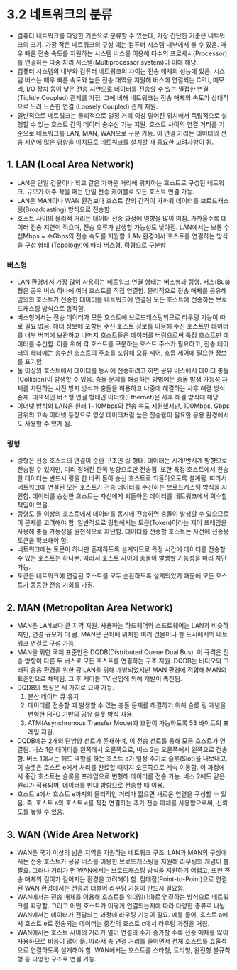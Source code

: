 # 3.2 네트워크의 분류
- 컴퓨터 네트워크를 다양한 기준으로 분류할 수 있는데, 가장 간단한 기준은 네트워크의 크기. 가장 작은 네트워크의 구성 예는 컴퓨터 시스템 내부에서 볼 수 있음. 매우 빠른 전송 속도를 지원하는 시스템 버스를 이용해
다수의 프로세서(Processor)를 연결하는 다중 처리 시스템(Multiprocessor system)이 이에 해당.
- 컴퓨터 시스템의 내부와 컴퓨터 네트워크의 차이는 전송 매체의 성능에 있음. 시스템 버스는 매우 빠른 속도와 높은 전송 대역을 지원해 버스에 연결되는 CPU, 메모리, I/O 장치 등이 낮은 전송 지연으로 데이터를
전송할 수 있는 밀접한 연결 (Tightly Coupled) 관계를 가짐. 그에 비해 네트워크는 전송 매체의 속도가 상대적으로 느려 느슨한 연결 (Loosely Coupled) 관계 지원.
- 일반적으로 네트워크는 물리적으로 일정 거리 이상 떨어진 위치에서 독립적으로 실행할 수 있는 호스트 간의 데이터 송수신 기능 지원. 호스트 사이의 연결 거리를 기준으로 네트워크를 LAN, MAN, WAN으로 구분 가능.
이 연결 거리는 데이터의 전송 지연에 많은 영향을 미치므로 네트워크를 설계할 때 중요한 고려사항이 됨.

## 1. LAN (Local Area Network)
- LAN은 단일 건물이나 학교 같은 가까운 거리에 위치하는 호스트로 구성된 네트워크. 규모가 아주 작을 때는 단일 전송 케이블로 모든 호스트 연결 가능.
- LAN은 MAN이나 WAN 환경보다 호스트 간의 간격이 가까워 데이터를 브로드캐스팅(Broadcasting) 방식으로 전송함.
- 호스트 사이의 물리적 거리는 데이터 전송 과정에 영향을 많이 미침. 가까울수록 데이터 전송 지연이 적으며, 전송 오류가 발생할 가능성도 낮아짐. LAN에서는 보통 수십Mbps ~ 수Gbps의 전송 속도를 지원함. LAN
환경에서 호스트를 연결하는 방식을 구성 형태 (Topology)에 따라 버스형, 링형으로 구분함

### 버스형
- LAN 환경에서 가장 많이 사용하는 네트워크 연결 형태는 버스형과 링형. 버스(Bus)형은 공유 버스 하나에 여러 호스트를 직접 연결함. 물리적으로 전송 매체를 공유해 임의의 호스트가 전송한 데이터를 네트워크에
연결된 모든 호스트에 전송하는 브로드캐스팅 방식으로 동작함.
- 버스형에서는 전송 데이터가 모든 호스트에 브로드캐스팅되므로 라우팅 기능이 따로 필요 없음. 헤더 정보에 포함된 수신 호스트 정보를 이용해 수신 호스트만 데이터를 내부 버퍼에 보관하고 나머지 호스트들은 데이터를
버림으로써 특정 호스트만 데이터를 수신함. 이를 위해 각 호스트를 구분하는 호스트 주소가 필요하고, 전송 데이터의 헤더에는 송수신 호스트의 주소를 포함해 오류 제어, 흐름 제어에 필요한 정보를 표기함.
- 둘 이상의 호스트에서 데이터를 동시에 전송하려고 하면 공유 버스에서 데이터 충돌(Collision)이 발생할 수 있음. 충돌 문제를 해결하는 방법에는 충돌 발생 가능성 자체를 차단하는 사전 방지 방식과 충돌을 허용하고
나중에 해결하는 사후 해결 방식 존재. 대표적인 버스형 연결 형태인 이더넷(Ethernet)은 사후 해결 방식에 해당.
- 이더넷 방식의 LAN은 원래 1~10Mbps의 전송 속도 지원했지만, 100Mbps, Gbps 단위의 고속 이더넷 등장으로 영상 데이터처럼 높은 전송률이 필요한 응용 환경에서도 사용할 수 있게 됨.

### 링형
- 링형은 전송 호스트의 연결이 순환 구조인 링 형태. 데이터는 시계/반시계 방향으로 전송될 수 있지만, 미리 정해진 한쪽 방향으로만 전송됨. 또한 특정 호스트에서 전송한 데이터는 반드시 링을 한 바퀴 돌아 송신
호스트로 되돌아오도록 설계됨. 따라서 네트워크에 연결된 모든 호스트가 전송 데이터를 수신하는 브로드캐스팅 방식을 지원함. 데이터를 송신한 호스트는 자신에게 되돌아온 데이터를 네트워크에서 회수할 책임이 있음.
- 링형도 둘 이상의 호스트에서 데이터를 동시에 전송하면 충돌이 발생할 수 있으므로 이 문제를 고려해야 함. 일반적으로 링형에서는 토큰(Token)이라는 제어 프레임을 사용해 충돌 가능성을 원천적으로 차단함. 데이터를
전송할 호스트는 사전에 전송용 토큰을 확보해야 함.
- 네트워크에는 토큰이 하나만 존재하도록 설계되므로 특정 시간에 데이터를 전송할 수 있는 호스트는 하나뿐. 따라서 호스트 사이에 충돌이 발생할 가능성을 미리 차단 가능.
- 토큰은 네트워크에 연결된 호스트를 모두 순환하도록 설계되었기 때문에 모든 호스트가 동등한 전송 기회를 가짐.

## 2. MAN (Metropolitan Area Network)
- MAN은 LAN보다 큰 지역 지원. 사용하는 하드웨어와 소프트웨어는 LAN과 비슷하지만, 연결 규모가 더 큼. MAN은 근처에 위치한 여러 건물이나 한 도시에서의 네트워크 연결로 구성 가능.
- MAN을 위한 국제 표준안은 DQDB(Distributed Queue Dual Bus). 이 규격은 전송 방향이 다른 두 버스로 모든 호스트를 연결하는 구조 지원. DQDB는 비디오와 그래픽 응용 환경을 위한 광 LAN을 위해
개발되었지만 MAN 환경에 적합해 MAN의 표준안으로 채택됨. 그 후 케이블 TV 산업에 의해 개발이 촉진됨.
- DQDB의 특징은 세 가지로 요약 가능.
    1. 분산 데이터 큐 유지
    2. 데이터를 전송할 때 발생할 수 있는 충돌 문제를 해결하기 위해 슬롯 링 개념을 변형한 FIFO 기반의 공유 슬롯 방식 사용.
    3. ATM(Asynchronous Transfer Mode)과 호환이 가능하도록 53 바이트의 프레임 지원.
- DQDB에는 2개의 단방향 선로가 존재하며, 이 전송 선로를 통해 모든 호스트가 연결됨. 버스 1은 데이터를 왼쪽에서 오른쪽으로, 버스 2는 오른쪽에서 왼쪽으로 전송함. 버스 1에서는 헤드 역할을 하는 호스트 a가 일정
주기로 슬롯(Slot)을 내보내고, 이 슬롯은 호스트 e에서 처리를 완료할 때까지 오른쪽으로 계속 이동함. 이 과정에서 중간 호스트는 슬롯을 프레임으로 변형해 데이터를 전송 가능. 버스 2에도 같은 원리가 적용되며,
데이터를 반대 방향으로 전송할 때 이용.
- 호스트 a에서 호스트 e까지의 물리적인 거리가 짧으면 새로운 연결을 구성할 수 있음. 즉, 호스트 a와 호스트 e를 직접 연결하는 추가 전송 매체를 사용함으로써, 신뢰도를 높일 수 있음.

## 3. WAN (Wide Area Network)
- WAN은 국가 이상의 넓은 지역을 지원하는 네트워크 구조. LAN과 MAN의 구성에서는 전송 호스트가 공유 버스를 이용한 브로드캐스팅을 지원해 라우팅의 개념이 불필요. 그러나 거리가 먼 WAN에서는 브로드캐스팅 방식을
지원하기 어렵고, 또한 전송 매체의 길이가 길어지는 환경을 고려해야 함. 점대점(Point-to-Point)으로 연결된 WAN 환경에서는 전송과 더불어 라우팅 기능이 반드시 필요함.
- WAN에서는 전송 매체를 이용해 호스트를 일대일(1:1)로 연결하는 방식으로 네트워크를 확장함. 그리고 어떤 호스트가 어떻게 연결되는지에 따라 다양한 종류로 나뉨. WAN에서는 데이터가 전달되는 과정에 라우팅 기능이
필요. 예를 들어, 호스트 a에서 호스트 e로 전송되는 데이터는 중간의 호스트 c에서 라우팅 과정을 거침.
- WAN에서는 호스트 사이의 거리가 멀어 연결의 수가 증가할 수록 전송 매체를 많이 사용하므로 비용이 많이 듦. 따라서 총 연결 거리를 줄이면서 전체 호스트를 효율적으로 연결하도록 설계해야 함. WAN에서는 호스트를
스타형, 트리형, 완전형 불규칙형 등 다양한 구조로 연결 가능.

